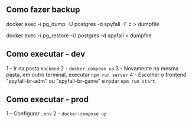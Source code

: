 
## Como fazer backup

docker exec -i <container-id> pg_dump -U postgres -d spyfall -F c > dumpfile

docker exec -i <container-id> pg_restore -U postgres -d spyfall < dumpfile

## Como executar - dev

1 - Ir na pasta `backend`
2 - `docker-compose up`
3 - Novamente na mesma pasta, em outro terminal, executar `npm run server`
4 - Escolher o frontend "spyfall-br-adm" ou "spyfall-br-game" e rodar `npm run start`

## Como executar - prod

1 - Configurar `.env`
2 - `docker-compose up`